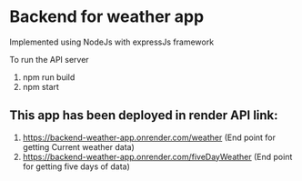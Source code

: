 # Backend for weather app

 Implemented using NodeJs with expressJs framework

 To run the API server
 1) npm run build
 2) npm start

## This app has been deployed in render API link:
1) https://backend-weather-app.onrender.com/weather  (End point for getting Current weather data)
2) https://backend-weather-app.onrender.com/fiveDayWeather (End point for getting five days of data)
